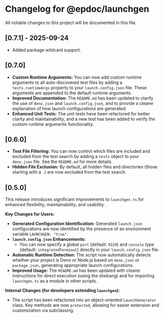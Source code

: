 # Changelog for @epdoc/launchgen

All notable changes to this project will be documented in this file.

## [0.7.1] - 2025-09-24

- Added package wildcard support.

## [0.7.0]

- **Custom Runtime Arguments:** You can now add custom runtime arguments to all auto-discovered test files by adding a
  `tests.runtimeArgs` property to your `launch.config.json` file. These arguments are appended to the default runtime
  arguments.
- **Improved Documentation:** The `README.md` has been updated to clarify the use of `deno.json` and
  `launch.config.json`, and to provide a clearer explanation of how launch configurations are generated.
- **Enhanced Unit Tests:** The unit tests have been refactored for better clarity and maintainability, and a new test
  has been added to verify the custom runtime arguments functionality.

## [0.6.0]

- **Test File Filtering:** You can now control which files are included and excluded from the test search by adding a
  `tests` object to your `deno.json` file. See the `README.md` for more details.
- **Hidden File Exclusion:** By default, all hidden files and directories (those starting with a `.`) are now excluded
  from the test search.

## [0.5.0]

This release introduces significant improvements to `launchgen.ts` for enhanced flexibility, maintainability, and
usability.

**Key Changes for Users:**

- **Generated Configuration Identification:** Generated `launch.json` configurations are now identified by the presence
  of an environment variable `LAUNCHGEN: "true"`.
- **`launch.config.json` Enhancements:**
  - You can now specify a global `port` (default: `9229`) and `console` type (default: `integratedTerminal`) directly in
    your `launch.config.json` file.
- **Automatic Runtime Detection:** The script now automatically detects whether your project is Deno or Node.js based on
  `deno.json` or `package.json`, generating appropriate launch configurations.
- **Improved Usage:** The `README.md` has been updated with clearer instructions for direct execution (using the
  shebang) and for importing `launchgen.ts` as a module in other scripts.

**Internal Changes (for developers extending `launchgen`):**

- The script has been refactored into an object-oriented `LaunchGenerator` class. Key methods are now `protected`,
  allowing for easier extension and customization via subclassing.
